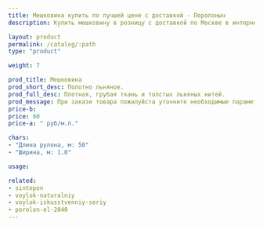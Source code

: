 ```yaml
---
title: Мешковина купить по лучшей цене с доставкой - Поролоныч
description: Купить мешковину в розницу с доставкой по Москве в интернет-магазине Поролоныча.

layout: product
permalink: /catalog/:path
type: "product"

weight: 7

prod_title: Мешковина
prod_short_desc: Полотно льняное.
prod_full_desc: Плотная, грубая ткань и толстых льняных нитей.
prod_message: При заказе товара пожалуйста уточните необходимые параметры (количество).
price-b:
price: 60
price-a: " руб/м.п."

chars:
- "Длина рулона, м: 50"
- "Ширина, м: 1.0"

usage:

related:
- sintepon
- voylok-naturalniy
- voylok-iskusstvenniy-seriy
- porolon-el-2040
---
```

